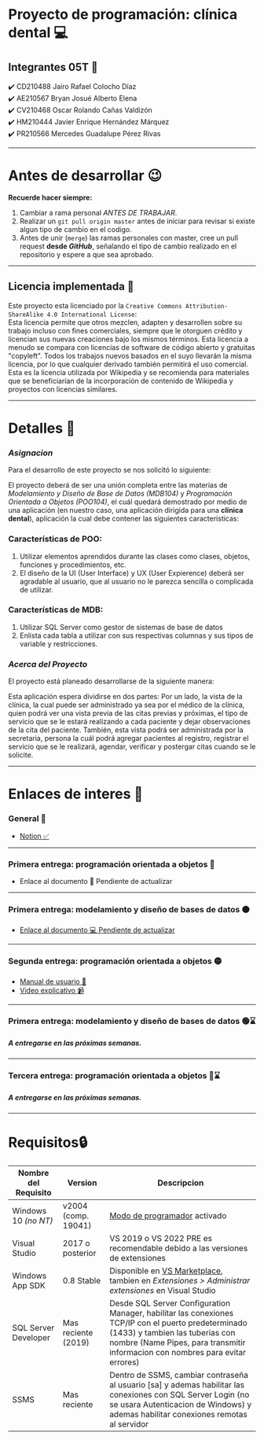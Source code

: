 # <b> Proyecto de programación: clínica dental </b>💻

## <b>Integrantes 05T 🎈 </b>
 ✔️  CD210488 Jairo Rafael Colocho Díaz 
<br> ✔️  AE210567 Bryan Josué Alberto Elena
<br> ✔️  CV210468 Oscar Rolando Cañas Valdizón
<br> ✔️  HM210444 Javier Enrique Hernández Márquez
<br> ✔️  PR210566 Mercedes Guadalupe Pérez Rivas

---

# <b>Antes de desarrollar 😉</b>
**Recuerde hacer siempre:**
<br>
1. Cambiar a rama personal _ANTES DE TRABAJAR_.
2. Realizar un `git pull origin master` antes de iniciar para revisar si existe algun tipo de cambio en el codigo.
3. Antes de unir (`merge`) las ramas personales con master, cree un pull request **desde _GitHub_**, señalando el tipo de cambio realizado en el repositorio y espere a que sea aprobado.

---

## Licencia implementada 📝
Este proyecto esta licenciado por la `Creative Commons Attribution-ShareAlike 4.0 International License`:
<br> Esta licencia permite que otros mezclen, adapten y desarrollen sobre su trabajo incluso con fines comerciales, siempre que le otorguen crédito y licencian sus nuevas creaciones bajo los mismos términos. Esta licencia a menudo se compara con licencias de software de código abierto y gratuitas "copyleft". Todos los trabajos nuevos basados ​​en el suyo llevarán la misma licencia, por lo que cualquier derivado también permitirá el uso comercial. Esta es la licencia utilizada por Wikipedia y se recomienda para materiales que se beneficiarían de la incorporación de contenido de Wikipedia y proyectos con licencias similares. </br>

---

# <b>Detalles 🎯</b>

### *Asignacion*
Para el desarrollo de este proyecto se nos solicitó lo siguiente:

El proyecto deberá de ser una unión completa entre las materias de *Modelamiento y Diseño de Base de Datos (MDB104)* y *Programación Orientada a Objetos (POO104)*, el cuál quedará demostrado por medio de una aplicación (en nuestro caso, una aplicación dirigida para una **clínica dental**), aplicación la cual debe contener las siguientes características:

### Características de POO:
1.	Utilizar elementos aprendidos durante las clases como clases, objetos, funciones y procedimientos, etc.
2.	El diseño de la UI (User Interface) y UX (User Expierence) deberá ser agradable al usuario, que al usuario no le parezca sencilla o complicada de utilizar.

### Características de MDB:
1.	Utilizar SQL Server como gestor de sistemas de base de datos
2.	Enlista cada tabla a utilizar con sus respectivas columnas y sus tipos de variable y restricciones.


### *Acerca del Proyecto*
El proyecto está planeado desarrollarse de la siguiente manera:

Esta aplicación espera dividirse en dos partes: Por un lado, la vista de la clínica, la cual puede ser administrado ya sea por el médico de la clínica, quien podrá ver una vista previa de las citas previas y próximas, el tipo de servicio que se le estará realizando a cada paciente y dejar observaciones de la cita del paciente. 
También, esta vista podrá ser administrada por la secretaria, persona la cuál podrá agregar pacientes al registro, registrar el servicio que se le realizará, agendar, verificar y postergar citas cuando se le solicite.

---

# <b>Enlaces de interes 🔗</b>
### <b>General 📌</b>
- <a href="https://www.notion.so/PROYECTO-C-TEDRA-FASE-1-95c19c6cd200410bb5ad1fbe29b6f0f2"> Notion ✅</a> 

---

### <b>Primera entrega: programación orientada a objetos 🔴</b>
- <a > Enlace al documento 🔗 Pendiente de actualizar </a>

---

### <b>Primera entrega: modelamiento y diseño de bases de datos 🟠</b>
- <a href="https://drive.google.com/file/d/1BDQj7G9BiJAIGOhLq3AV0GvkPttGQz_3/view?usp=sharing"> Enlace al documento 💻 Pendiente de actualizar </a>

---

### <b>Segunda entrega: programación orientada a objetos 🟡</b>

- <a href="https://drive.google.com/file/d/1uwPxo6miAaw_ldH7AlrGUllEnNOYyf7R/view?usp=sharing"> Manual de usuario 📘 </a>
- <a href="https://youtu.be/FYNXhroJsTc"> Video explicativo 📹 </a>

---

### <b>Primera entrega: modelamiento y diseño de bases de datos 🟢⌛</b>
##### A entregarse en las próximas semanas.

---

### <b>Tercera entrega: programación orientada a objetos 🔵⌛</b>
##### A entregarse en las próximas semanas.

---

# <b>Requisitos🔒</b>

| Nombre del Requisito | Version             |Descripcion                                                                         |
| -------------------- | ------------------- | ---------------------------------------------------------------------------------- |
| Windows 10 _(no NT)_ | v2004 (comp. 19041) | <a href = "https://bit.ly/3lKi5BX">Modo de programador</a> activado                |
| Visual Studio        | 2017 o posterior    | VS 2019 o VS 2022 PRE es recomendable debido a las versiones de extensiones        |
| Windows App SDK      | 0.8 Stable          | Disponible en [VS Marketplace](https://bit.ly/3hRsR8F), tambien en _Extensiones > Administrar extensiones_ en Visual Studio      |
| SQL Server Developer | Mas reciente (2019) | Desde SQL Server Configuration Manager, habilitar las conexiones TCP/IP con el puerto predeterminado (1433) y tambien las tuberias con nombre (Name Pipes, para transmitir informacion con nombres para evitar errores) |
| SSMS                 | Mas reciente        | Dentro de SSMS, cambiar contraseña al usuario [sa] y ademas habilitar las conexiones con SQL Server Login (no se usara Autenticacion de Windows) y ademas habilitar conexiones remotas al servidor |

